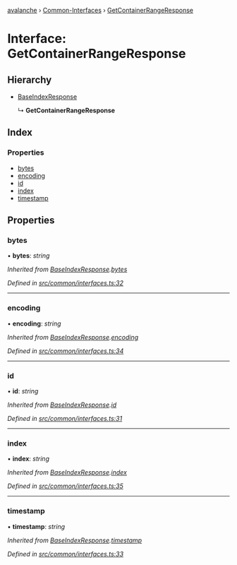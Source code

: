 [avalanche](../README.md) › [Common-Interfaces](../modules/common_interfaces.md) › [GetContainerRangeResponse](common_interfaces.getcontainerrangeresponse.md)

# Interface: GetContainerRangeResponse

## Hierarchy

* [BaseIndexResponse](common_interfaces.baseindexresponse.md)

  ↳ **GetContainerRangeResponse**

## Index

### Properties

* [bytes](common_interfaces.getcontainerrangeresponse.md#bytes)
* [encoding](common_interfaces.getcontainerrangeresponse.md#encoding)
* [id](common_interfaces.getcontainerrangeresponse.md#id)
* [index](common_interfaces.getcontainerrangeresponse.md#index)
* [timestamp](common_interfaces.getcontainerrangeresponse.md#timestamp)

## Properties

###  bytes

• **bytes**: *string*

*Inherited from [BaseIndexResponse](common_interfaces.baseindexresponse.md).[bytes](common_interfaces.baseindexresponse.md#bytes)*

*Defined in [src/common/interfaces.ts:32](https://github.com/ava-labs/avalanchejs/blob/cfff19f/src/common/interfaces.ts#L32)*

___

###  encoding

• **encoding**: *string*

*Inherited from [BaseIndexResponse](common_interfaces.baseindexresponse.md).[encoding](common_interfaces.baseindexresponse.md#encoding)*

*Defined in [src/common/interfaces.ts:34](https://github.com/ava-labs/avalanchejs/blob/cfff19f/src/common/interfaces.ts#L34)*

___

###  id

• **id**: *string*

*Inherited from [BaseIndexResponse](common_interfaces.baseindexresponse.md).[id](common_interfaces.baseindexresponse.md#id)*

*Defined in [src/common/interfaces.ts:31](https://github.com/ava-labs/avalanchejs/blob/cfff19f/src/common/interfaces.ts#L31)*

___

###  index

• **index**: *string*

*Inherited from [BaseIndexResponse](common_interfaces.baseindexresponse.md).[index](common_interfaces.baseindexresponse.md#index)*

*Defined in [src/common/interfaces.ts:35](https://github.com/ava-labs/avalanchejs/blob/cfff19f/src/common/interfaces.ts#L35)*

___

###  timestamp

• **timestamp**: *string*

*Inherited from [BaseIndexResponse](common_interfaces.baseindexresponse.md).[timestamp](common_interfaces.baseindexresponse.md#timestamp)*

*Defined in [src/common/interfaces.ts:33](https://github.com/ava-labs/avalanchejs/blob/cfff19f/src/common/interfaces.ts#L33)*

